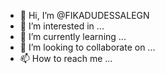 - 👋 Hi, I’m @FIKADUDESSALEGN
- 👀 I’m interested in ...
- 🌱 I’m currently learning ...
- 💞️ I’m looking to collaborate on ...
- 📫 How to reach me ...

<!---
FIKADUDESSALEGN/FIKADUDESSALEGN is a ✨ special ✨ repository because its `README.md` (this file) appears on your GitHub profile.
You can click the Preview link to take a look at your changes.
--->
